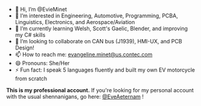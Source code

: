 - 👋 Hi, I’m @EvieMinet
- 👀 I’m interested in Engineering, Automotive, Programming, PCBA, Linguistics, Electronics, and Aerospace/Aviation
- 🌱 I’m currently learning Welsh, Scott's Gaelic, Blender, and improving my C# skills
- 💞️ I’m looking to collaborate on CAN bus (J1939), HMI-UX, and PCB Design!
- 📫 How to reach me: evangeline.minet@us.contec.com
- 😄 Pronouns: She/Her
- ⚡ Fun fact: I speak 5 languages fluently and built my own EV motorcycle from scratch

**This is my professional account.**
If you're looking for my personal account with the usual shennanigans, go here: [@EveAeternam](https://github.com/EveAeternam) !
<!---
EvieMinet/EvieMinet is a ✨ special ✨ repository because its `README.md` (this file) appears on your GitHub profile.
You can click the Preview link to take a look at your changes.
--->
